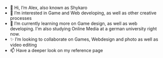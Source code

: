 - 👋 Hi, I’m Alex, also known as Shykaro
- 👀 I’m interested in Game and Web developing, as well as other creative processes
- 🌱 I’m currently learning more on Game design, as well as web developing. I'm also studying Online Media at a german university right now.
- ✨ I’m looking to collaborate on Games, Webdesign and photo as well as video editing
- 📫 Have a deeper look on my reference page

<!---
Shykaro/Shykaro is a ✨ special ✨ repository because its `README.md` (this file) appears on your GitHub profile.
You can click the Preview link to take a look at your changes.
--->

